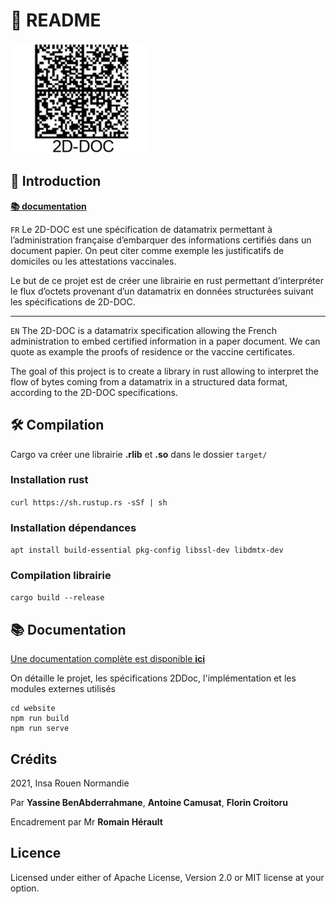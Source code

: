 # 📖 README

![02](/website/static/img/images/01-v2.png)

## 🚀 Introduction

[**📚 documentation**](http://invictos.github.io/lib2ddoc/)

`FR` Le 2D-DOC est une spécification de datamatrix permettant à l’administration française d’embarquer des informations certifiés dans un document papier.
On peut citer comme exemple les justificatifs de domiciles ou les attestations vaccinales.

Le but de ce projet est de créer une librairie en rust permettant d’interpréter le flux d’octets provenant d’un datamatrix en données structurées suivant les
spécifications de 2D-DOC.

---

`EN` The 2D-DOC is a datamatrix specification allowing the French administration to embed certified information in a paper document.
We can quote as example the proofs of residence or the vaccine certificates.

The goal of this project is to create a library in rust allowing to interpret the flow of bytes coming from a datamatrix in a structured data format, according to the 2D-DOC specifications.

## 🛠 Compilation

Cargo va créer une librairie **.rlib** et **.so** dans le dossier `target/`

### Installation rust
```curl https://sh.rustup.rs -sSf | sh```

### Installation dépendances

```apt install build-essential pkg-config libssl-dev libdmtx-dev```

### Compilation librairie
```cargo build --release```

## 📚 Documentation
[Une documentation complète est disponible **ici**](http://invictos.github.io/lib2ddoc/)

On détaille le projet, les spécifications 2DDoc, l'implémentation et les modules externes utilisés
```
cd website
npm run build
npm run serve
```

## Crédits

2021, Insa Rouen Normandie

Par **Yassine BenAbderrahmane**, **Antoine Camusat**, **Florin Croitoru**

Encadrement par Mr **Romain Hérault**

## Licence

Licensed under either of Apache License, Version 2.0 or MIT license at your option.